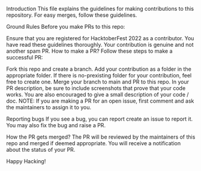 Introduction
This file explains the guidelines for making contributions to this repository. For easy merges, follow these guidelines.

Ground Rules
Before you make PRs to this repo:

Ensure that you are registered for HacktoberFest 2022 as a contributor.
You have read these guidelines thoroughly.
Your contribution is genuine and not another spam PR.
How to make a PR?
Follow these steps to make a successful PR:

Fork this repo and create a branch.
Add your contribution as a folder in the appropriate folder. If there is no-prexisting folder for your contribution, feel free to create one.
Merge your branch to main and PR to this repo.
In your PR description, be sure to include screenshots that prove that your code works. You are also encouraged to give a small description of your code / doc.
NOTE: If you are making a PR for an open issue, first comment and ask the maintainers to assign it to you.

Reporting bugs
If you see a bug, you can report create an issue to report it. You may also fix the bug and raise a PR.

How the PR gets merged?
The PR will be reviewed by the maintainers of this repo and merged if deemed appropriate. You will receive a notification about the status of your PR.

Happy Hacking!
